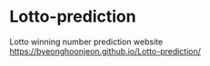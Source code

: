 # Lotto-prediction
Lotto winning number prediction website
 https://byeonghoonjeon.github.io/Lotto-prediction/
